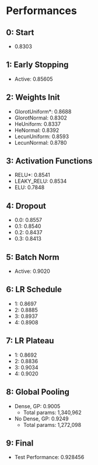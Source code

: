 # Performances

## 0: Start

- 0.8303

## 1: Early Stopping

- Active: 0.85605

## 2: Weights Init

- GlorotUniform*: 0.8688
- GlorotNormal: 0.8302
- HeUniform: 0.8337
- HeNormal: 0.8392
- LecunUniform: 0.8593
- LecunNormal: 0.8780

## 3: Activation Functions

- RELU*: 0.8541
- LEAKY_RELU: 0.8534
- ELU: 0.7848

## 4: Dropout

- 0.0: 0.8557
- 0.1: 0.8540
- 0.2: 0.8437
- 0.3: 0.8413

## 5: Batch Norm

- Active: 0.9020

## 6: LR Schedule

- 1: 0.8697
- 2: 0.8885
- 3: 0.8937
- 4: 0.8908

## 7: LR Plateau

- 1: 0.8692
- 2: 0.8836
- 3: 0.9034
- 4: 0.9020

## 8: Global Pooling

- Dense, GP: 0.9005
  - Total params: 1,340,962
- No Dense, GP: 0.9249
  - Total params: 1,272,098

## 9: Final

- Test Performance: 0.928456
